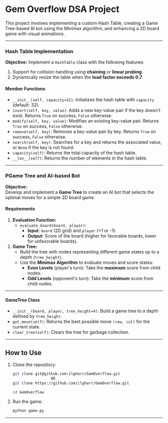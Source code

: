 # **Gem Overflow DSA Project**

This project involves implementing a custom Hash Table, creating a Game Tree-based AI bot using the Minimax algorithm, and enhancing a 2D board game with visual animations.

---

### **Hash Table Implementation**

**Objective:**
Implement a `HashTable` class with the following features:
1. Support for collision handling using **chaining** or **linear probing**.
2. Dynamically resize the table when the **load factor exceeds 0.7**.

#### **Member Functions**
- `__init__(self, capacity=32)`: Initializes the hash table with `capacity` (default: 32).
- `insert(self, key, value)`: Adds a new key-value pair if the key doesn’t exist. Returns `True` on success, `False` otherwise.
- `modify(self, key, value)`: Modifies an existing key-value pair. Returns `True` on success, `False` otherwise.
- `remove(self, key)`: Removes a key-value pair by key. Returns `True` on success, `False` otherwise.
- `search(self, key)`: Searches for a key and returns the associated value, or `None` if the key is not found.
- `capacity(self)`: Returns the total capacity of the hash table.
- `__len__(self)`: Returns the number of elements in the hash table.
---

### **PGame Tree and AI-based Bot**

**Objective:**  
Develop and implement a **Game Tree** to create an AI bot that selects the optimal moves for a simple 2D board game.

#### **Requirements**
1. **Evaluation Function:**
   - `evaluate_board(board, player)`:
     - **Input**: `board` (2D grid) and `player` (+1 or -1).
     - **Output**: Score of the board (higher for favorable boards, lower for unfavorable boards).
2. **Game Tree:**
   - Build the tree with nodes representing different game states up to a depth (`tree_height`).
   - Use the **Minimax Algorithm** to evaluate moves and score states:
     - **Even Levels** (player's turn): Take the **maximum** score from child nodes.
     - **Odd Levels** (opponent's turn): Take the **minimum** score from child nodes.

---

#### **GameTree Class**
- `__init__(board, player, tree_height=4)`: Build a game tree to a depth defined by `tree_height`.
- `get_move(self)`: Returns the best possible move `(row, col)` for the current state.
- `clear_tree(self)`: Clears the tree for garbage collection.

---

## **How to Use**

1. Clone the repository:
   ```bash
   git clone git@github.com:ilgharr/GemOverflow.git
                    OR
   git clone https://github.com/ilgharr/GemOverflow.git
   
   cd GemOverflow
   ```
2. Run the game:
   ```bash
   python game.py
   ```

---